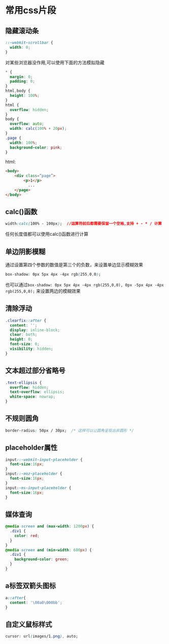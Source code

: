 # 常用css片段

## 隐藏滚动条
```css
::-webkit-scrollbar {
  width: 0;
}
```
对某些浏览器没作用,可以使用下面的方法模拟隐藏
```css
* {
  margin: 0;
  padding: 0;
}
html,body {
  height: 100%;
}
html {
  overflow: hidden;
}
body {
  overflow: auto;
  width: calc(100% + 20px);
}
.page {
  width: 100%;
  background-color: pink;
}
```
html:
```html
<body>
    <div class=“page”>
        <p>1</p>
          ...
    </page>
</body>
```


## calc()函数
```css
width:calc(100% - 100px);  //运算符前后都需要保留一个空格,支持 + - * / 计算
```
任何长度值都可以使用calc()函数进行计算


## 单边阴影模糊
通过设置第四个参数的数值是第三个的负数，来设置单边显示模糊效果
```css
box-shadow: 0px 5px 4px -4px rgb(255,0,0);
```
也可以通过`box-shadow: 0px 5px 4px -4px rgb(255,0,0), 0px -5px 4px -4px rgb(255,0,0);` 来设置两边的模糊效果 


## 清除浮动
```css
.clearfix::after {
  content: '';
  display: inline-block;
  clear: both;
  height: 0;
  font-size: 0;
  visibility: hidden;
}
```


## 文本超过部分省略号
```css
.text-ellipsis {
  overflow: hidden;
  text-overflow: ellipsis;
  white-space: nowrap;
}
```

## 不规则圆角
```css
border-radius: 50px / 30px;  /* 这样可以让圆角呈现出非圆形 */
```

## placeholder属性
```css
input::-webkit-input-placeholder {
  font-size:16px;
}
input::-moz-placeholder {
  font-size:16px;
}
input:-ms-input-placeholder {
  font-size:16px;
}
```

## 媒体查询
```css
@media screen and (max-width: 1200px) {
  .div1 {
    color: red;
  }
}
@media screen and (min-width: 600px) {
  .div1 {
    background-color: green; 
  }
}
```

## a标签双箭头图标
```css
a::after{
  content: '\00a0\000bb';
}
```

## 自定义鼠标样式
```css
cursor: url(images/1.png), auto;
```









